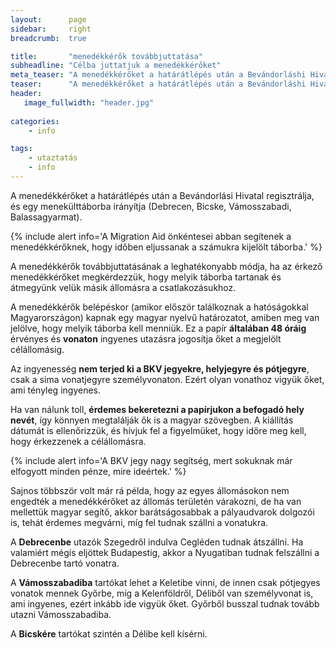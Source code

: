 ```yaml
---
layout:      page
sidebar:     right
breadcrumb:  true

title:       "menedékkérők továbbjuttatása"
subheadline: "Célba juttatjuk a menedékkérőket"
meta_teaser: "A menedékkérőket a határátlépés után a Bevándorláshi Hivatal regisztrálja, és egy menekülttáborba irányítja. A táborokba tartó útjukon számos helyen és alkalommal tudunk a menedékkérőknek segíteni."
teaser:      "A menedékkérőket a határátlépés után a Bevándorláshi Hivatal regisztrálja, és egy menekülttáborba irányítja. A táborokba tartó útjukon számos helyen és alkalommal tudunk a menedékkérőknek segíteni."
header:
   image_fullwidth: "header.jpg"
   
categories:
    - info

tags:
    - utaztatás
    - info
---
```

A menedékkérőket a határátlépés után a Bevándorlási Hivatal regisztrálja, és egy menekülttáborba irányítja (Debrecen, Bicske, Vámosszabadi, Balassagyarmat).

{% include alert info='A Migration Aid önkéntesei abban segítenek a menedékkérőknek, hogy időben eljussanak a számukra kijelölt táborba.' %}

A menedékkérők továbbjuttatásának a leghatékonyabb módja, ha az érkező menedékkérőket megkérdezzük, hogy melyik táborba tartanak és átmegyünk velük másik állomásra a csatlakozásukhoz.

A menedékkérők belépéskor (amikor először találkoznak a hatóságokkal Magyarországon) kapnak egy magyar nyelvű határozatot, amiben meg van jelölve, hogy melyik táborba kell menniük. Ez a papír **általában 48 óráig** érvényes és **vonaton** ingyenes utazásra jogosítja őket a megjelölt célállomásig.

Az ingyenesség **nem terjed ki a BKV jegyekre, helyjegyre és pótjegyre**, csak a sima vonatjegyre személyvonaton. Ezért olyan vonathoz vigyük őket, ami tényleg ingyenes.

Ha van nálunk toll, **érdemes bekeretezni a papírjukon a befogadó hely nevét**, így könnyen megtalálják ők is a magyar szövegben. A kiállítás dátumát is ellenőrizzük, és hívjuk fel a figyelmüket, hogy időre meg kell, hogy érkezzenek a célállomásra.

{% include alert info='A BKV jegy nagy segítség, mert sokuknak már elfogyott minden pénze, mire ideértek.' %}

Sajnos többször volt már rá példa, hogy az egyes állomásokon nem engedték a menedékkérőket az állomás területén várakozni, de ha van mellettük magyar segítő, akkor barátságosabbak a pályaudvarok dolgozói is, tehát érdemes megvárni, míg fel tudnak szállni a vonatukra.

A **Debrecenbe** utazók Szegedről indulva Cegléden tudnak átszállni. Ha valamiért mégis eljöttek Budapestig, akkor a Nyugatiban tudnak felszállni a Debrecenbe tartó vonatra.

A **Vámosszabadiba** tartókat lehet a Keletibe vinni, de innen csak pótjegyes vonatok mennek Győrbe, míg a Kelenföldről, Déliből van személyvonat is, ami ingyenes, ezért inkább ide vigyük őket. Győrből busszal tudnak tovább utazni Vámosszabadiba.

A **Bicskére** tartókat szintén a Délibe kell kísérni.
